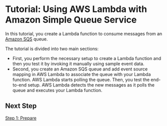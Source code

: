 # Tutorial: Using AWS Lambda with Amazon Simple Queue Service<a name="with-sqs-example"></a>

 In this tutorial, you create a Lambda function to consume messages from an [Amazon SQS](https://docs.aws.amazon.com/AWSSimpleQueueService/latest/SQSDeveloperGuide/Welcome.html) queue\. 

 The tutorial is divided into two main sections: 
+  First, you perform the necessary setup to create a Lambda function and then you test it by invoking it manually using sample event data\. 
+ Second, you create an Amazon SQS queue and add event source mapping in AWS Lambda to associate the queue with your Lambda function\. AWS Lambda starts polling the queue\. Then, you test the end\-to\-end setup\. AWS Lambda detects the new messages as it polls the queue and executes your Lambda function\. 

## Next Step<a name="wt-sqs-next-step"></a>

[Step 1: Prepare](with-sqs-prepare.md)